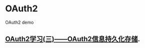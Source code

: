 # OAuth2

OAuth2 demo


## [OAuth2学习(三)——OAuth2信息持久化存储](https://blog.csdn.net/Anumbrella/article/details/103301739).